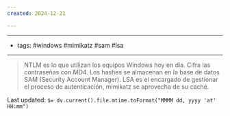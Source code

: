 ```yaml
---
created: 2024-12-21

---
```

---------------------
- tags: #windows #mimikatz #sam #lsa
------------------------------
> NTLM es lo que utilizan los equipos Windows hoy en día. Cifra las contraseñas con MD4.
> Los hashes se almacenan en la base de datos SAM (Security Account Manager). 
> LSA es el encargado de gestionar el proceso de autenticación, mimikatz se aprovecha de su caché.
>


Last updated: `$= dv.current().file.mtime.toFormat("MMMM dd, yyyy 'at' HH:mm")`
